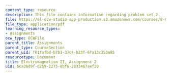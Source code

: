 ```yaml
---
content_type: resource
description: This file contains information regarding problem set 2.
file: https://ol-ocw-studio-app-production.s3.amazonaws.com/courses/8-07-electromagnetism-ii-fall-2012/6ca38d9fd25922758bf62833467aef39_MIT8_07F12_pset02.pdf
file_type: application/pdf
learning_resource_types:
- Assignments
ocw_type: OCWFile
parent_title: Assignments
parent_type: CourseSection
parent_uid: f61fafbd-b7b1-37c4-b23f-6fa13c353e85
resourcetype: Document
title: Electromagnetism II, Assignment 2
uid: 6ca38d9f-d259-2275-8bf6-2833467aef39
---
```

